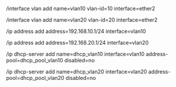 /interface vlan
add name=vlan10 vlan-id=10 
interface=ether2

/interface vlan
add name=vlan20 vlan-id=20 interface=ether2

/ip address
add address=192.168.10.1/24 interface=vlan10

/ip address
add address=192.168.20.1/24 interface=vlan20

/ip dhcp-server
add name=dhcp_vlan10 interface=vlan10 address-pool=dhcp_pool_vlan10 disabled=no

/ip dhcp-server
add name=dhcp_vlan20 interface=vlan20 address-pool=dhcp_pool_vlan20 disabled=no
